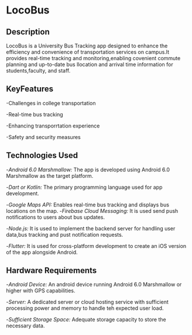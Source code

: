 # LocoBus
## Description
LocoBus is a University Bus Tracking app designed to enhance the efficiency and convenience of transportation services on campus.It provides real-time tracking and monitoring,enabling covenient commute planning and up-to-date bus llocation and arrival time information for students,faculty, and staff. 
## KeyFeatures
-Challenges in college transportation 

-Real-time bus tracking

-Enhancing transporrtation experience

-Safety and security measures
## Technologies Used
-*Android 6.0 Marshmallow:* The app is developed using Android 6.0 Marshmallow as the target platform.

-*Dart or Kotlin:* The primary programming language used for app development.

-*Google Maps API:* Enables real-time bus tracking and displays bus locations on the map.
-*Firebase Cloud Messaging:* It is used send push notifications to users about bus updates.

-*Node.js:* It is used to implement the backend server for handling user data,bus tracking and pust notification requests.

-*Flutter:* It is used for cross-platform development to create an iOS version of the app alongside Android.
 ## Hardware Requirements
 -*Android Device:* An android device running Android 6.0 Marshmallow or higher with GPS capabilities.
 
 -*Server:* A dedicated server or cloud hosting service with sufficient processing power and memory to handle teh expected user load.
 
 -*Sufficient Storage Space:* Adequate storage capacity to store the necessary data.

